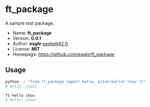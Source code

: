 # ft_package

A sample test package.

- Name: **ft_package**
- Version: **0.0.1**
- Author: **eagle** <eagle@42.fr>
- License: **MIT**
- Homepage: https://github.com/eagle/ft_package

## Usage

```bash
python -c "from ft_package import hello; print(hello('chou'))"
# Hello, chou!

ft-hello chou
# Hello, chou!
